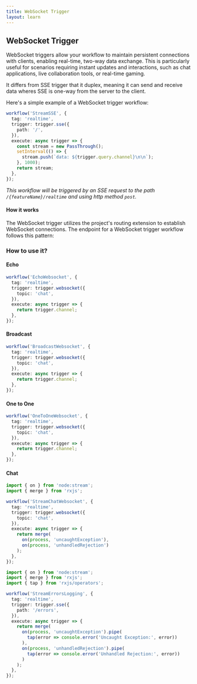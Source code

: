 ```yaml
---
title: WebSocket Trigger
layout: learn
---
```


## WebSocket Trigger

WebSocket triggers allow your workflow to maintain persistent connections with clients, enabling real-time, two-way data exchange. This is particularly useful for scenarios requiring instant updates and interactions, such as chat applications, live collaboration tools, or real-time gaming.

It differs from SSE trigger that it duplex, meaning it can send and receive data wheres SSE is one-way from the server to the client.

Here's a simple example of a WebSocket trigger workflow:

```ts
workflow('StreamSSE', {
  tag: 'realtime',
  trigger: trigger.sse({
    path: '/',
  }),
  execute: async trigger => {
    const stream = new PassThrough();
    setInterval(() => {
      stream.push(`data: ${trigger.query.channel}\n\n`);
    }, 1000);
    return stream;
  },
});
```

_This workflow will be triggered by an SSE request to the path `/{featureName}/realtime` and using http method `post`._

#### How it works

The WebSocket trigger utilizes the project's routing extension to establish WebSocket connections. The endpoint for a WebSocket trigger workflow follows this pattern:

### How to use it?

#### Echo

```ts
workflow('EchoWebsocket', {
  tag: 'realtime',
  trigger: trigger.websocket({
    topic: 'chat',
  }),
  execute: async trigger => {
    return trigger.channel;
  },
});
```

#### Broadcast

```ts
workflow('BroadcastWebsocket', {
  tag: 'realtime',
  trigger: trigger.websocket({
    topic: 'chat',
  }),
  execute: async trigger => {
    return trigger.channel;
  },
});
```

#### One to One

```ts
workflow('OneToOneWebsocket', {
  tag: 'realtime',
  trigger: trigger.websocket({
    topic: 'chat',
  }),
  execute: async trigger => {
    return trigger.channel;
  },
});
```

#### Chat

```ts
import { on } from 'node:stream';
import { merge } from 'rxjs';

workflow('StreamChatWebsocket', {
  tag: 'realtime',
  trigger: trigger.websocket({
    topic: 'chat',
  }),
  execute: async trigger => {
    return merge(
      on(process, 'uncaughtException'),
      on(process, 'unhandledRejection')
    );
  },
});
```

```ts
import { on } from 'node:stream';
import { merge } from 'rxjs';
import { tap } from 'rxjs/operators';

workflow('StreamErrorsLogging', {
  tag: 'realtime',
  trigger: trigger.sse({
    path: '/errors',
  }),
  execute: async trigger => {
    return merge(
      on(process, 'uncaughtException').pipe(
        tap(error => console.error('Uncaught Exception:', error))
      ),
      on(process, 'unhandledRejection').pipe(
        tap(error => console.error('Unhandled Rejection:', error))
      )
    );
  },
});
````
